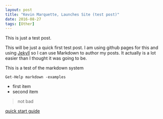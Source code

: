 ```yaml
---
layout: post
title: "Kevin Marquette, Launches Site (test post)"
date: 2016-08-27
tags: [Other]
---
```


This is just a test post.

This will be just a quick first test post. I am using github pages for this and using [Jekyll](http://jekyllrb.com) so I can use Markdown to author my posts. It actually is a lot easier than I thought it was going to be.

This is a test of the markdown system

```posh
Get-Help markdown -examples
```

* first item
* second item

> not bad

[quick start guide](http://jmcglone.com/guides/github-pages/)
